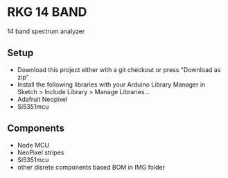 # RKG 14 BAND

14 band spectrum analyzer


## Setup
* Download this project either with a git checkout or press "Download as zip"
* Install the following libraries with your Arduino Library Manager in Sketch > Include Library > Manage Libraries...
 * Adafruit Neopixel
 * Si5351mcu 

## Components
* Node MCU 
* NeoPixel stripes
* Si5351mcu
* other disrete components based BOM in IMG folder

